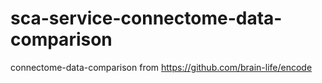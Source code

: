 # sca-service-connectome-data-comparison
connectome-data-comparison from https://github.com/brain-life/encode
